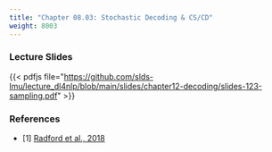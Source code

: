```yaml
---
title: "Chapter 08.03: Stochastic Decoding & CS/CD"
weight: 8003
---
```




<!--more-->

### Lecture Slides

{{< pdfjs file="https://github.com/slds-lmu/lecture_dl4nlp/blob/main/slides/chapter12-decoding/slides-123-sampling.pdf" >}}

### References

- [1] [Radford et al., 2018](https://cdn.openai.com/research-covers/language-unsupervised/language_understanding_paper.pdf)